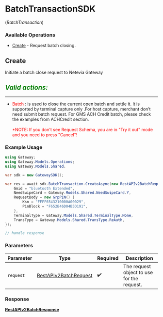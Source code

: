 # BatchTransactionSDK
(*BatchTransaction*)

### Available Operations

* [Create](#create) - Request batch closing.

## Create

Initiate a batch close request to Netevia Gateway

***<span style="color:green">Valid actions:</span>***
---
___
- <span style="color:red">Batch</span> : is used to close the current open batch and settle it. It is supported by terminal capture only .For host capture, merchant don’t need submit batch request. For GMS ACH Credit batch, please check the examples from ACHCredit section.
<br><br><span style="color:red">*NOTE: If you don't see Request Schema, you are in "Try it out" mode and you need to press "Cancel"!</span>


### Example Usage

```csharp
using Gateway;
using Gateway.Models.Operations;
using Gateway.Models.Shared;

var sdk = new GatewaySDK();

var res = await sdk.BatchTransaction.CreateAsync(new RestAPIv2BatchRequest() {
    Gmid = "bluetooth Extended",
    NeedSwipeCard = Gateway.Models.Shared.NeedSwipeCard.Y,
    RequestBody = new GrpPIN() {
        Ksn = "FFFF6543210000A00029",
        PinBlock = "F652B46D04B5D191",
    },
    TerminalType = Gateway.Models.Shared.TerminalType.None,
    TransType = Gateway.Models.Shared.TransType.ReAuth,
});

// handle response
```

### Parameters

| Parameter                                                                 | Type                                                                      | Required                                                                  | Description                                                               |
| ------------------------------------------------------------------------- | ------------------------------------------------------------------------- | ------------------------------------------------------------------------- | ------------------------------------------------------------------------- |
| `request`                                                                 | [RestAPIv2BatchRequest](../../models/operations/RestAPIv2BatchRequest.md) | :heavy_check_mark:                                                        | The request object to use for the request.                                |


### Response

**[RestAPIv2BatchResponse](../../models/operations/RestAPIv2BatchResponse.md)**

